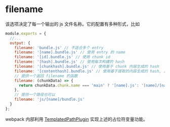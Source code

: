 # filename

该选项决定了每一个输出的 js 文件名称。它的配置有多种形式，比如

```js
module.exports = {
  //...
  output: {
    filename: 'bundle.js' // 不适合多个 entry
    filename: '[name].bundle.js' // 使用 entry 的 name
    filename: '[id].bundle.js' // 使用 chunk id
    filename: '[hash].bundle.js' // 使用每次构建的 hash
    filename: '[chunkhash].bundle.js' // 使用基于 chunk 内容生成的 hash
    filename: '[contenthash].bundle.js' // 使用基于提取的内容生成的 hash, 比如 ExtractTextWebpackPlugin
    // 提供一个返回 filename 的函数
    filename: (chunkData) => {
      return chunkData.chunk.name === 'main' ? '[name].js': '[name]/[name].js';
    },
    // 提供一个路径也可以
    filename: 'js/[name]/bundle.js'
  }
};
```

webpack 内部利用 [TemplatedPathPlugin](../internal-plugins/TemplatedPathPlugin.md#assetpath) 实现上述的占位符变量功能。 